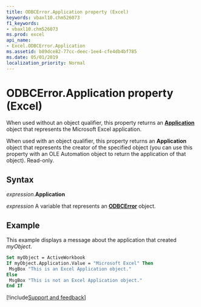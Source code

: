 ```yaml
---
title: ODBCError.Application property (Excel)
keywords: vbaxl10.chm526073
f1_keywords:
- vbaxl10.chm526073
ms.prod: excel
api_name:
- Excel.ODBCError.Application
ms.assetid: b89dce82-77cc-deec-1ee4-cfe4db4bf785
ms.date: 05/01/2019
localization_priority: Normal
---
```



# ODBCError.Application property (Excel)

When used without an object qualifier, this property returns an **[Application](Excel.Application(object).md)** object that represents the Microsoft Excel application. 

When used with an object qualifier, this property returns an **Application** object that represents the creator of the specified object (you can use this property with an OLE Automation object to return the application of that object). Read-only.


## Syntax

_expression_.**Application**

_expression_ A variable that represents an **[ODBCError](Excel.ODBCError.md)** object.


## Example

This example displays a message about the application that created _myObject_.

```vb
Set myObject = ActiveWorkbook 
If myObject.Application.Value = "Microsoft Excel" Then 
 MsgBox "This is an Excel Application object." 
Else 
 MsgBox "This is not an Excel Application object." 
End If
```




[!include[Support and feedback](~/includes/feedback-boilerplate.md)]